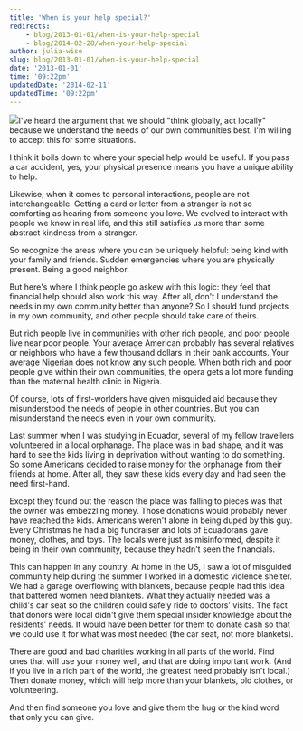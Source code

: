 ```yaml
---
title: 'When is your help special?'
redirects:
    - blog/2013-01-01/when-is-your-help-special
    - blog/2014-02-28/when-your-help-special
author: julia-wise
slug: blog/2013-01-01/when-is-your-help-special
date: '2013-01-01'
time: '09:22pm'
updatedDate: '2014-02-11'
updatedTime: '09:22pm'
---
```

![](/images/uploads/juliawise.jpg)I've heard the argument that we should "think globally, act locally" because we understand the needs of our own communities best. I'm willing to accept this for some situations.

I think it boils down to where your special help would be useful. If you pass a car accident, yes, your physical presence means you have a unique ability to help.

Likewise, when it comes to personal interactions, people are not interchangeable. Getting a card or letter from a stranger is not so comforting as hearing from someone you love. We evolved to interact with people we know in real life, and this still satisfies us more than some abstract kindness from a stranger.

So recognize the areas where you can be uniquely helpful: being kind with your family and friends. Sudden emergencies where you are physically present. Being a good neighbor.

But here's where I think people go askew with this logic: they feel that financial help should also work this way. After all, don't I understand the needs in my own community better than anyone? So I should fund projects in my own community, and other people should take care of theirs.

But rich people live in communities with other rich people, and poor people live near poor people. Your average American probably has several relatives or neighbors who have a few thousand dollars in their bank accounts. Your average Nigerian does not know any such people. When both rich and poor people give within their own communities, the opera gets a lot more funding than the maternal health clinic in Nigeria.

Of course, lots of first-worlders have given misguided aid because they misunderstood the needs of people in other countries. But you can misunderstand the needs even in your own community.

Last summer when I was studying in Ecuador, several of my fellow travellers volunteered in a local orphanage. The place was in bad shape, and it was hard to see the kids living in deprivation without wanting to do something. So some Americans decided to raise money for the orphanage from their friends at home. After all, they saw these kids every day and had seen the need first-hand.

Except they found out the reason the place was falling to pieces was that the owner was embezzling money. Those donations would probably never have reached the kids. Americans weren't alone in being duped by this guy. Every Christmas he had a big fundraiser and lots of Ecuadorans gave money, clothes, and toys. The locals were just as misinformed, despite it being in their own community, because they hadn't seen the financials.

This can happen in any country. At home in the US, I saw a lot of misguided community help during the summer I worked in a domestic violence shelter. We had a garage overflowing with blankets, because people had this idea that battered women need blankets. What they actually needed was a child's car seat so the children could safely ride to doctors' visits. The fact that donors were local didn't give them special insider knowledge about the residents' needs. It would have been better for them to donate cash so that we could use it for what was most needed (the car seat, not more blankets).

There are good and bad charities working in all parts of the world. Find ones that will use your money well, and that are doing important work. (And if you live in a rich part of the world, the greatest need probably isn't local.) Then donate money, which will help more than your blankets, old clothes, or volunteering.

And then find someone you love and give them the hug or the kind word that only you can give.
